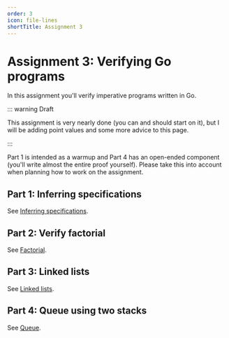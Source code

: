 ```yaml
---
order: 3
icon: file-lines
shortTitle: Assignment 3
---
```


# Assignment 3: Verifying Go programs

In this assignment you'll verify imperative programs written in Go.

::: warning Draft

This assignment is very nearly done (you can and should start on it), but I will be adding point values and some more advice to this page.

:::

Part 1 is intended as a warmup and Part 4 has an open-ended component (you'll write almost the entire proof yourself). Please take this into account when planning how to work on the assignment.

## Part 1: Inferring specifications

See [Inferring specifications](./infer_specs.md).

## Part 2: Verify factorial

See [Factorial](./factorial_proof.md).

## Part 3: Linked lists

See [Linked lists](./linked_list_proof.md).

## Part 4: Queue using two stacks

See [Queue](./queue_proof.md).
